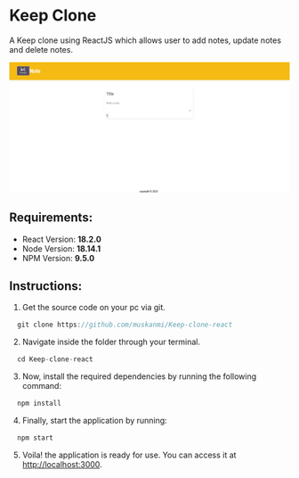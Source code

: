 # Keep Clone

A Keep clone using ReactJS which allows user to add notes, update notes and delete notes.

![Preview](./preview.png)

## Requirements:

* React Version: **18.2.0**
* Node Version: **18.14.1**
* NPM Version: **9.5.0**

## Instructions:

1. Get the source code on your pc via git.

```js
  git clone https://github.com/muskanmi/Keep-clone-react
```

2.  Navigate inside the folder through your terminal.

```js
  cd Keep-clone-react
```

3. Now, install the required dependencies by running the following command:

```js
  npm install
```

4. Finally, start the application by running:

```js
  npm start
```

5. Voila! the application is ready for use. You can access it at [http://localhost:3000](http://localhost:3000).

